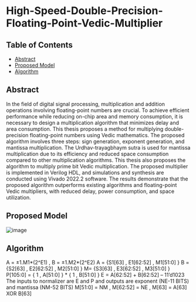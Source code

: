 # High-Speed-Double-Precision-Floating-Point-Vedic-Multiplier

## Table of Contents

- [Abstract](#Abstract)
- [Proposed Model](#proposedModel)
- [Algorithm](#Algorithm)

## Abstract

In the field of digital signal processing, multiplication and addition operations involving
floating-point numbers are crucial. To achieve efficient performance while reducing on-chip
area and memory consumption, it is necessary to design a multiplication algorithm that
minimizes delay and area consumption. This thesis proposes a method for multiplying
double-precision floating-point numbers using Vedic mathematics. The proposed algorithm
involves three steps: sign generation, exponent generation, and mantissa multiplication. The
Urdhav-trayagbhaym sutra is used for mantissa multiplication due to its efficiency and
reduced space consumption compared to other multiplication algorithms. This thesis also
proposes the algorithm to multiply prime bit Vedic multiplication. The proposed multiplier is
implemented in Verilog HDL, and simulations and synthesis are conducted using Vivado
2022.2 software. The results demonstrate that the proposed algorithm outperforms existing
algorithms and floating-point Vedic multipliers, with reduced delay, power consumption, and
space utilization.

## Proposed Model

![image](https://github.com/SiddheshUttarwar/High-Speed-Double-Precision-Floating-Point-Vedic-Multiplier/assets/69843720/deb8d8f0-0165-43b5-a073-57593240a892)


## Algorithm
A = ±1.M1*(2^E1) , 
B = ±1.M2*(2^E2) 
A = {S1[63] , E1[62:52] , M1[51:0] }
B = {S2[63] , E2[62:52] , M2[51:0] }
M= {S3[63] , E3[62:52] , M3[51:0] }
P[105:0] = { 1 , A[51:0] } * { 1 , B[51:0] }
E = A[62:52] + B[62:52] – 11’d1023
The inputs to normalizer are E and P and outputs are exponent (NE-11 BITS) and mantissa (NM-52 BITS)
M[51:0] = NM , 
M[62:52] = NE , 
M[63] = A[63] XOR B[63]

